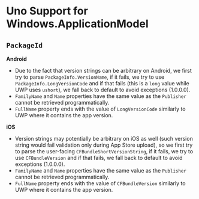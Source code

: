 # Uno Support for Windows.ApplicationModel

## `PackageId`

**Android**

- Due to the fact that version strings can be arbitrary on Android, we first try to parse `PackageInfo.VersionName`, if it fails, we try to use `PackageInfo.LongVersionCode` and if that fails (this is a `long` value while UWP uses `ushort`), we fall back to default to avoid exceptions (1.0.0.0).
- `FamilyName` and `Name` properties have the same value as the `Publisher` cannot be retrieved programmatically.
- `FullName` property ends with the value of `LongVersionCode` similarly to UWP where it contains the app version.

**iOS**

- Version strings may potentially be arbitrary on iOS as well (such version string would fail validation only during App Store upload), so we first try to parse the user-facing `CFBundleShortVersionString`, if it fails, we try to use `CFBundleVersion` and if that fails, we fall back to default to avoid exceptions (1.0.0.0).
- `FamilyName` and `Name` properties have the same value as the `Publisher` cannot be retrieved programmatically.
- `FullName` property ends with the value of `CFBundleVersion` similarly to UWP where it contains the app version.
